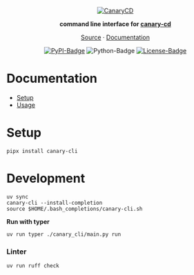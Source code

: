 <div align="center">

[![CanaryCD](https://docs.rehborn.dev/assets/canary-cd.png)](http://docs.rehborn.dev)

**command line interface for [canary-cd](https://github.com/rehborn/canary-cd)**

[Source](https://github.com/rehborn/canary-cli) &middot; [Documentation](http://docs.rehborn.dev) 

[![PyPI-Badge]](https://pypi.org/project/canary-cli/)
![Python-Badge]
[![License-Badge]](https://github.com/rehborn/canary-cli/blob/main/LICENSE)

[PyPI-Badge]:
https://img.shields.io/pypi/v/canary-cli?style=flat-square&color=306998&label=PyPI&labelColor=FFD43B
[Python-Badge]:
https://img.shields.io/pypi/pyversions/canary-cli?style=flat-square&color=306998&label=Python
[License-Badge]:
https://img.shields.io/github/license/rehborn/canary-cli?style=flat-square&label=License
</div>

# Documentation
- [Setup](http://docs.rehborn.dev/cli/)
- [Usage](http://docs.rehborn.dev/cli/usage/)

# Setup

```shell
pipx install canary-cli
```

# Development

```shell
uv sync
canary-cli --install-completion
source $HOME/.bash_completions/canary-cli.sh
```

**Run with typer**
```shell
uv run typer ./canary_cli/main.py run 
```

### Linter
```shell
uv run ruff check
```
